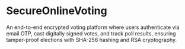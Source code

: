 # SecureOnlineVoting
An end-to-end encrypted voting platform where users authenticate via email OTP, cast digitally signed votes, and track poll results, ensuring tamper-proof elections with SHA-256 hashing and RSA cryptography.

